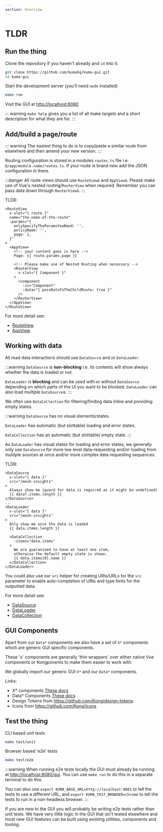 ```yaml
---
section: Overview
---
```

# TLDR

## Run the thing

Clone the repository if you haven't already and `cd` into it:

```sh
git clone https://github.com/kumahq/kuma-gui.git
cd kuma-gui
```

Start the development server (you'll need `node` installed)

```sh
make run
```

Visit the GUI at <http://localhost:8080>

::: warning
`make help` gives you a list of all make targets and a short description for what they are for.
:::

## Add/build a page/route

::: warning
The easiest thing to do is to copy/paste a similar route from elsewhere and then amend your new version.
:::

Routing configuration is stored in a modules `routes.ts` file i.e.
`@/app/module.name/routes.ts`. If your route is brand new add the JSON
configuration in there.

:::danger
All route views should use `RouteView`s and `AppView`s. Please make use of
Vue's nested routing/`RouterView` when required. Remember you can pass data
down through `RouterView`s.
:::

TLDR:

```vue
<RouteView
  v-slot="{ route }"
  name="the-name-of-the-route"
  :params="{
    onlySpecifyTheParamsYouNeed: '',
    policyName: '',
    page: 1,
  }"
>
  <AppView>
    <!-- your content goes in here -->
    Page: {{ route.params.page }}

    <!-- Please make use of Nested Routing when necessary -->
    <RouterView
      v-slot="{ Component }"
    >
      <component
        :is="Component"
        :data="{ passDataToTheChildRoute: true }"
      />
    </RouterView>
  </AppView>
</RouteView>
```

For more detail see:

- [RouteView](/src/app/application/components/route-view/README)
- [AppView](/src/app/application/components/app-view/README)

## Working with data

All read data interactions should use `DataSource` and or `DataLoader`.

:::warning
`DataSource` is **non-blocking** i.e. its contents will show always whether the data
is loaded or not.

`DataLoader` is **blocking** and can be used with or without `DataSource`
depending on which parts of the UI you want to be blocked. `DataLoader` can
also load multiple `DataSource`s.
:::

We often use `DataCollection` for filtering/finding data inline and providing
empty states.

:::warning
`DataSource` has no visual elements/states.

`DataLoader` has automatic (but slottable) loading and error states.

`DataCollection` has an automatic (but slottable) empty state.
:::

As `DataLoader` has visual states for loading and error states, we generally
only use `DataSource` for more low level data-requesting and/or loading from
multiple sources at once and/or more complex data requesting sequences.

TLDR:

```vue
<DataSource
  v-slot="{ data }"
  src="/mesh-insights"
>
  Always show me (guard for data is required as it might be undefined)
  {{ data?.items.length }}
</DataSource>
...
<DataLoader
  v-slot="{ data }"
  src="/mesh-insights"
>
  Only show me once the data is loaded
  {{ data.items.length }}

  <DataCollection
    :items="data.items"
  >
    We are guaranteed to have at least one item,
    otherwise the default empty state is shown.
    {{ data.items[0].name }}
  </DataCollection>
</DataLoader>
```

You could also use our `uri` helper for creating URIs/URLs for the `src`
parameter to enable auto-completion of URIs and type hints for the outputted
data.

For more detail see:

- [DataSource](/src/app/application/components/data-source/README)
- [DataLoader](/src/app/application/components/data-source/README#simple-dataloader-usage)
- [DataCollection](/src/app/application/components/data-collection/README)


## GUI Components

Apart from our `Data*` components we also have a set of `X*` components which
are generic GUI specific components.

These 'x' components are generally 'thin wrappers' over either native Vue
components or Kongponents to make them easier to work with.

We globally import our generic GUI `X*` and our `Data*` components.

Links:

- X\* components [These docs](/src/app/x/README)
- Data\* Components [These docs](/src/app/application/components/data-source/README)
- Design Tokens from <https://github.com/Kong/design-tokens>
- Icons from <https://github.com/Kong/icons>

## Test the thing

CLI based unit tests

```sh
make test/unit
```

Browser based 'e2e' tests

```sh
make test/e2e
```

:::warning
When running e2e tests locally the GUI must already be running at <http://localhost:8080/gui>.
You can use `make run` to do this in a separate terminal to do this.

You can also use `export KUMA_BASE_URL=http://localhost:8081` to tell the tests
to use a different URL, and `export KUMA_TEST_BROWSER=chrome` to tell the tests
to run in a non-headless browser.
:::

If you are new to the GUI you will probably be writing e2e tests rather than
unit tests. We have very little logic in the GUI that isn't tested elsewhere
and most new GUI features can be built using existing utilities, components and
tooling.

